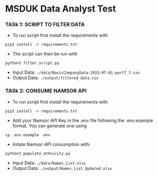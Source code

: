 # MSDUK Data Analyst Test


### TASk 1: SCRIPT TO FILTER DATA

- To run script first install the requirements with
```
pip3 install -r requirements.txt
```

- The script can then be run with 
```
python3 filter_script.py
```

- Input Data: `./data/BasicCompanyData-2023-07-01-part7_7.csv`
- Output Data: `./output/filtered_data.csv`


### TASk 2: CONSUME NAMSOR API

- To run script first install the requirements with
```
pip3 install -r requirements.txt
```

- Add your Namsor API Key in the .env file following the .env.example format. You can generate one using
```
cp .env.example .env
```

- Initate Namsor API consumption with:
```
python3 populate_ethnicity.py
```
- Input Data: `./data/Names_List.xlsx`
- Output Data: `./output/Names_List_Updated.xlsx`